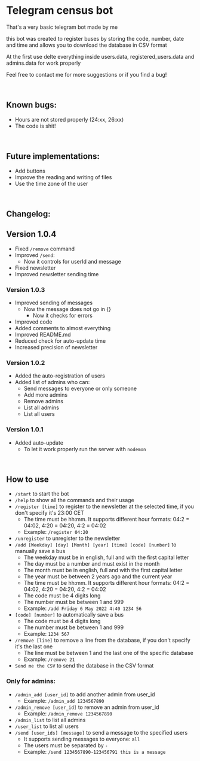 # Telegram census bot
That's a very basic telegram bot made by me

this bot was created to register buses by storing the code, number, date and time and allows you to download the database in CSV format

At the first use delte everything inside users.data, registered_users.data and admins.data for work properly

Feel free to contact me for more suggestions or if you find a bug!

<br>

## **Known bugs:**
  - Hours are not stored properly (24:xx, 26:xx)
  - The code is shit!

<br>

## **Future implementations:**
  - Add buttons
  - Improve the reading and writing of files
  - Use the time zone of the user
  
<br>

## **Changelog:**

## **Version 1.0.4**
  - Fixed `/remove` command
  - Improved `/send`:
	  - Now it controls for userId and message
  - Fixed newsletter
  - Improved newsletter sending time

### **Version 1.0.3**
  - Improved sending of messages
	  - Now the message does not go in {}
		- Now it checks for errors
  - Improved code
  - Added comments to almost everything
  - Improved README.md
  - Reduced check for auto-update time
  - Increased precision of newsletter

### **Version 1.0.2**
  - Added the auto-registration of users
  - Added list of admins who can:
	  - Send messages to everyone or only someone
	  - Add more admins
    - Remove admins
    - List all admins
    - List all users
 

### **Version 1.0.1**
  - Added auto-update
	  - To let it work properly run the server with `nodemon`


<br>

## **How to use**
  - `/start` to start the bot
  - `/help` to show all the commands and their usage
  - `/register [time]` to register to the newsletter at the selected time, if you don't specify it's 23:00 CET
	  - The time must be hh:mm. It supports different hour formats: 04:2 = 04:02, 4:20 = 04:20, 4:2 = 04:02
    - Example: `/register 04:20`
  - `/unregister` to unregister to the newsletter
  - `/add [Weekday] [day] [Month] [year] [time] [code] [number]` to manually save a bus
	  - The weekday must be in english, full and with the first capital letter
	  - The day must be a number and must exist in the month
	  - The month must be in english, full and with the first capital letter
	  - The year must be between 2 years ago and the current year
	  - The time must be hh:mm. It supports different hour formats: 04:2 = 04:02, 4:20 = 04:20, 4:2 = 04:02
    - The code must be 4 digits long
    - The number must be between 1 and 999
    - Example: `/add Friday 6 May 2022 4:40 1234 56`
  - `[code] [number]` to automatically save a bus
	  - The code must be 4 digits long
    - The number must be between 1 and 999
    - Example: `1234 567`
  - `/remove [line]` to remove a line from the database, if you don't specify it's the last one
	  - The line must be between 1 and the last one of the specific database
    - Example: `/remove 21`
  - `Send me the CSV` to send the database in the CSV format

  ### Only for admins:
  - `/admin_add [user_id]` to add another admin from user_id
    - Example: `/admin_add 1234567890` 
  - `/admin_remove [user_id]` to remove an admin from user_id
    - Example: `/admin_remove 1234567890`
  - `/admin_list` to list all admins
  - `/user_list` to list all users
  - `/send [user_ids] [message]` to send a message to the specified users
	  - It supports sending messages to everyone: `all`
    - The users must be separated by `-` 
    - Example: `/send 1234567890-123456791 this is a message` 
	


 
